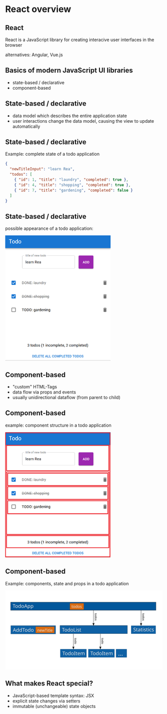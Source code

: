 # React overview

## React

React is a JavaScript library for creating interacive user interfaces in the browser

alternatives: Angular, Vue.js

## Basics of modern JavaScript UI libraries

- state-based / declarative
- component-based

## State-based / declarative

- data model which describes the entire application state
- user interactions change the data model, causing the view to update automatically

## State-based / declarative

Example: complete state of a todo application

```json
{
  "newTitleInput": "learn Rea",
  "todos": [
    { "id": 1, "title": "laundry", "completed": true },
    { "id": 4, "title": "shopping", "completed": true },
    { "id": 7, "title": "gardening", "completed": false }
  ]
}
```

## State-based / declarative

possible appearance of a todo application:

<img src="assets/todolist.png" alt="screenshot of a todo list application" style="height: 400px" />

## Component-based

- "custom" HTML-Tags
- data flow via props and events
- usually unidirectional dataflow (from parent to child)

## Component-based

example: component structure in a todo application

<img src="assets/todolist-component-structure.png" alt="screenshot of a todo list application with components outlined in red" style="height: 400px" />

## Component-based

Example: components, state and props in a todo application

<img src="assets/todo-components-state-props.svg" />

## What makes React special?

- JavaScript-based template syntax: JSX
- explicit state changes via setters
- immutable (unchangeable) state objects
